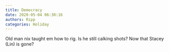 ```yaml
---
title: Democracy
date: 2020-05-04 06:30:16
authors: Ripp
categories: Holiday
---
```


 Old man nix taught em how to rig. Is he still calking shots?
Now that Stacey (Lin) is gone?